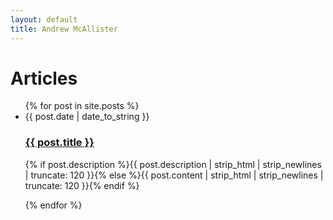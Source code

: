 ```yaml
---
layout: default
title: Andrew McAllister
---
```


<div id="articles">
  <h1>Articles</h1>
  <ul class="posts noList">
    {% for post in site.posts %}
      <li>
      	<span class="date">{{ post.date | date_to_string }}</span>
      	<h3><a href="{{ post.url }}">{{ post.title }}</a></h3>
      	<p class="description">{% if post.description %}{{ post.description  | strip_html | strip_newlines | truncate: 120 }}{% else %}{{ post.content | strip_html | strip_newlines | truncate: 120 }}{% endif %}</p>
      </li>
    {% endfor %}
  </ul>
</div>
